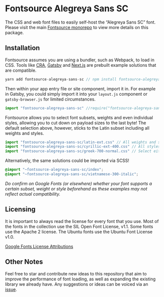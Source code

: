 # Fontsource Alegreya Sans SC

The CSS and web font files to easily self-host the “Alegreya Sans SC” font. Please visit the main [Fontsource monorepo](https://github.com/DecliningLotus/fontsource) to view more details on this package.

## Installation

Fontsource assumes you are using a bundler, such as Webpack, to load in CSS. Tools like [CRA](https://create-react-app.dev/), [Gatsby](https://www.gatsbyjs.org/) and [Next.js](https://nextjs.org/) are prebuilt example solutions that are compatible.

```javascript
yarn add fontsource-alegreya-sans-sc // npm install fontsource-alegreya-sans-sc
```

Then within your app entry file or site component, import it in. For example in Gatsby, you could simply import it into your `layout.js` component or `gatsby-browser.js` for limited circumstances.

```javascript
import "fontsource-alegreya-sans-sc" //require("fontsource-alegreya-sans-sc")
```

Fontsource allows you to select font subsets, weights and even individual styles, allowing you to cut down on payload sizes to the last byte! The default selection above, however, sticks to the Latin subset including all weights and styles.

```javascript
import "fontsource-alegreya-sans-sc/latin-ext.css" // All weights and styles included.
import "fontsource-alegreya-sans-sc/cyrillic-ext-400.css" // All styles included.
import "fontsource-alegreya-sans-sc/greek-700-normal.css" // Select either normal or italic.
```

Alternatively, the same solutions could be imported via SCSS!

```scss
@import "~fontsource-alegreya-sans-sc/index";
@import "~fontsource-alegreya-sans-sc/vietnamese-300-italic";
```

_Do confirm on Google Fonts (or elsewhere) whether your font supports a certain subset, weight or style beforehand as these examples may not reflect actual compatibility._

## Licensing 

It is important to always read the license for every font that you use.
Most of the fonts in the collection use the SIL Open Font License, v1.1. Some fonts use the Apache 2 license. The Ubuntu fonts use the Ubuntu Font License v1.0.

[Google Fonts License Attributions](https://fonts.google.com/attribution)

## Other Notes

Feel free to star and contribute new ideas to this repository that aim to improve the performance of font loading, as well as expanding the existing library we already have. Any suggestions or ideas can be voiced via an [issue](https://github.com/DecliningLotus/fontsource/issues).

